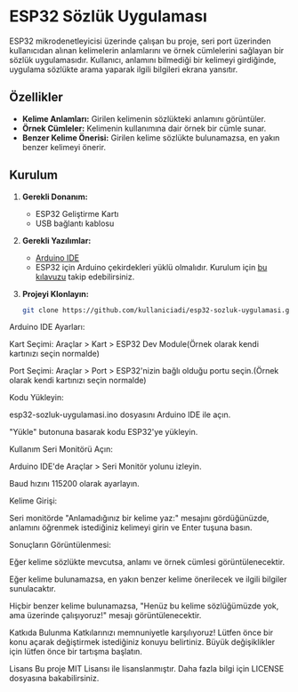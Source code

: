 # ESP32 Sözlük Uygulaması

ESP32 mikrodenetleyicisi üzerinde çalışan bu proje, seri port üzerinden kullanıcıdan alınan kelimelerin anlamlarını ve örnek cümlelerini sağlayan bir sözlük uygulamasıdır. Kullanıcı, anlamını bilmediği bir kelimeyi girdiğinde, uygulama sözlükte arama yaparak ilgili bilgileri ekrana yansıtır.

## Özellikler

- **Kelime Anlamları:** Girilen kelimenin sözlükteki anlamını görüntüler.
- **Örnek Cümleler:** Kelimenin kullanımına dair örnek bir cümle sunar.
- **Benzer Kelime Önerisi:** Girilen kelime sözlükte bulunamazsa, en yakın benzer kelimeyi önerir.

## Kurulum

1. **Gerekli Donanım:**
   - ESP32 Geliştirme Kartı
   - USB bağlantı kablosu

2. **Gerekli Yazılımlar:**
   - [Arduino IDE](https://www.arduino.cc/en/software)
   - ESP32 için Arduino çekirdekleri yüklü olmalıdır. Kurulum için [bu kılavuzu](https://docs.espressif.com/projects/arduino-esp32/en/latest/installing.html) takip edebilirsiniz.

3. **Projeyi Klonlayın:**
   ```bash
   git clone https://github.com/kullaniciadi/esp32-sozluk-uygulamasi.git
Arduino IDE Ayarları:

Kart Seçimi: Araçlar > Kart > ESP32 Dev Module(Örnek olarak kendi kartınızı seçin normalde)

Port Seçimi: Araçlar > Port > ESP32'nizin bağlı olduğu portu seçin.(Örnek olarak kendi kartınızı seçin normalde)

Kodu Yükleyin:

esp32-sozluk-uygulamasi.ino dosyasını Arduino IDE ile açın.

"Yükle" butonuna basarak kodu ESP32'ye yükleyin.

Kullanım
Seri Monitörü Açın:

Arduino IDE'de Araçlar > Seri Monitör yolunu izleyin.

Baud hızını 115200 olarak ayarlayın.

Kelime Girişi:

Seri monitörde "Anlamadığınız bir kelime yaz:" mesajını gördüğünüzde, anlamını öğrenmek istediğiniz kelimeyi girin ve Enter tuşuna basın.

Sonuçların Görüntülenmesi:

Eğer kelime sözlükte mevcutsa, anlamı ve örnek cümlesi görüntülenecektir.

Eğer kelime bulunamazsa, en yakın benzer kelime önerilecek ve ilgili bilgiler sunulacaktır.

Hiçbir benzer kelime bulunamazsa, "Henüz bu kelime sözlüğümüzde yok, ama üzerinde çalışıyoruz!" mesajı görüntülenecektir.

Katkıda Bulunma
Katkılarınızı memnuniyetle karşılıyoruz! Lütfen önce bir konu açarak değiştirmek istediğiniz konuyu belirtiniz. Büyük değişiklikler için lütfen önce bir tartışma başlatın.

Lisans
Bu proje MIT Lisansı ile lisanslanmıştır. Daha fazla bilgi için LICENSE dosyasına bakabilirsiniz.
